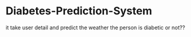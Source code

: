 # Diabetes-Prediction-System
it take user detail and predict the weather the person is diabetic or not?? 
